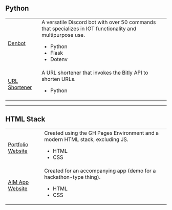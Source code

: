 <h2> Python </h2>
<table style="width:100%">
  <tr>
    <td> <a href="https://github.com/drv-rajesh/Denbot" target="_blank"> Denbot </a> </td>
    <td>
      A versatile Discord bot with over 50 commands that specializes in IOT functionality and multipurpose use.
      <ul>
        <li> Python </li>
        <li> Flask </li>
        <li> Dotenv </li>
      </ul>
    </td>
  </tr>
  <tr>
    <td> <a href="https://github.com/drv-rajesh/urlshortener" target=_blank> URL Shortener </a> </td>
    <td>
      A URL shortener that invokes the Bitly API to shorten URLs.
      <ul>
        <li> Python </li>
      </ul>
    </td>
  </tr>
</table>

<hr>

<h2> HTML Stack </h2>
<table style="width:100%">
  <tr>
    <td> <a href="https://github.com/drv-rajesh/drv-rajesh.github.io" target=_blank> Portfolio Website </a> </td>
    <td>
      Created using the GH Pages Environment and a modern HTML stack, excluding JS.
      <ul>
        <li> HTML </li>
        <li> CSS </li>
      </ul>
    </td>
  </tr>
  <tr>
    <td> <a href="http://aim-app.glitch.me" target=_blank> AIM App Website </a> </td>
    <td>
      Created for an accompanying app (demo for a hackathon-type thing).
      <ul>
        <li> HTML </li>
        <li> CSS </li>
      </ul>
    </td>
  </tr>
</table>
